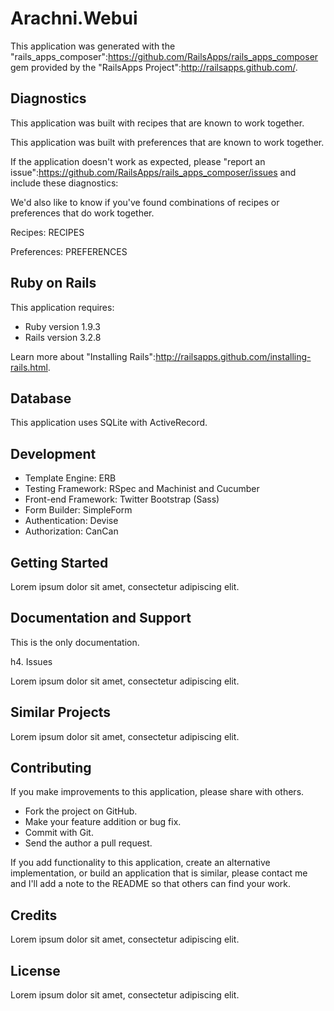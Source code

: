 # Arachni.Webui

This application was generated with the "rails_apps_composer":https://github.com/RailsApps/rails_apps_composer gem provided by the "RailsApps Project":http://railsapps.github.com/.

## Diagnostics

This application was built with recipes that are known to work together.

This application was built with preferences that are known to work together.

If the application doesn't work as expected, please "report an issue":https://github.com/RailsApps/rails_apps_composer/issues and include these diagnostics:

We'd also like to know if you've found combinations of recipes or preferences that do work together.

Recipes:
RECIPES

Preferences:
PREFERENCES

## Ruby on Rails

This application requires:

* Ruby version 1.9.3
* Rails version 3.2.8

Learn more about "Installing Rails":http://railsapps.github.com/installing-rails.html.

## Database

This application uses SQLite with ActiveRecord.

## Development

* Template Engine: ERB
* Testing Framework: RSpec and Machinist and Cucumber
* Front-end Framework: Twitter Bootstrap (Sass)
* Form Builder: SimpleForm
* Authentication: Devise
* Authorization: CanCan





## Getting Started

Lorem ipsum dolor sit amet, consectetur adipiscing elit.

## Documentation and Support

This is the only documentation.

h4. Issues

Lorem ipsum dolor sit amet, consectetur adipiscing elit.

## Similar Projects

Lorem ipsum dolor sit amet, consectetur adipiscing elit.

## Contributing

If you make improvements to this application, please share with others.

* Fork the project on GitHub.
* Make your feature addition or bug fix.
* Commit with Git.
* Send the author a pull request.

If you add functionality to this application, create an alternative implementation, or build an application that is similar, please contact me and I'll add a note to the README so that others can find your work.

## Credits

Lorem ipsum dolor sit amet, consectetur adipiscing elit.

## License

Lorem ipsum dolor sit amet, consectetur adipiscing elit.
